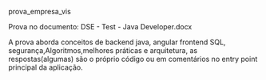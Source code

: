 prova_empresa_vis

Prova no documento:
DSE - Test - Java Developer.docx 

A prova aborda conceitos de backend java, angular frontend
SQL, segurança,Algoritmos,melhores práticas e arquitetura, as respostas(algumas) são o próprio código ou em comentários no entry point principal da aplicação.



